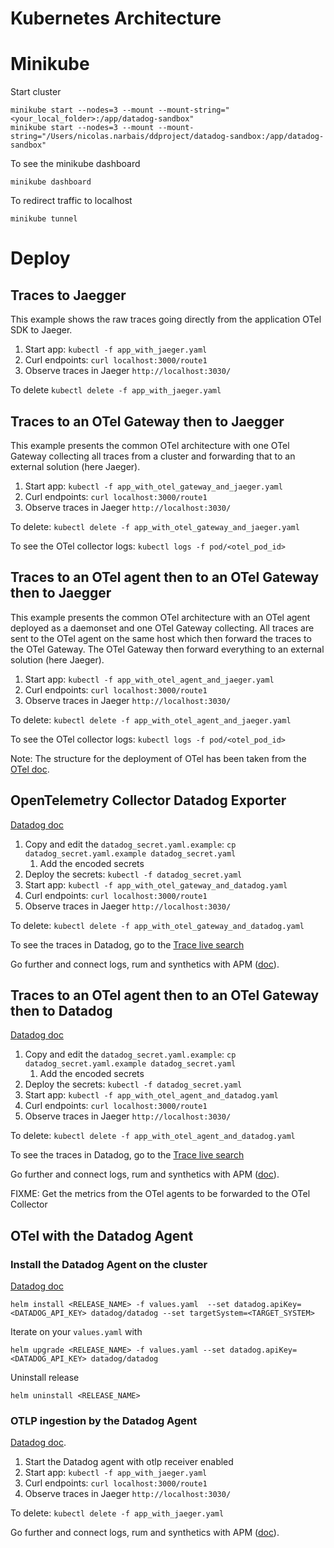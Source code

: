 Kubernetes Architecture
=======================

# Minikube

Start cluster
```
minikube start --nodes=3 --mount --mount-string="<your_local_folder>:/app/datadog-sandbox"
minikube start --nodes=3 --mount --mount-string="/Users/nicolas.narbais/ddproject/datadog-sandbox:/app/datadog-sandbox"
```

To see the minikube dashboard
```
minikube dashboard
```

To redirect traffic to localhost
```
minikube tunnel
```

# Deploy

## Traces to Jaegger

This example shows the raw traces going directly from the application OTel SDK to Jaeger.

1. Start app: `kubectl -f app_with_jaeger.yaml`
1. Curl endpoints: `curl localhost:3000/route1`
1. Observe traces in Jaeger `http://localhost:3030/`

To delete `kubectl delete -f app_with_jaeger.yaml`

## Traces to an OTel Gateway then to Jaegger

This example presents the common OTel architecture with one OTel Gateway collecting all traces from a cluster and forwarding that to an external solution (here Jaeger).

1. Start app: `kubectl -f app_with_otel_gateway_and_jaeger.yaml`
1. Curl endpoints: `curl localhost:3000/route1`
1. Observe traces in Jaeger `http://localhost:3030/`

To delete: `kubectl delete -f app_with_otel_gateway_and_jaeger.yaml`

To see the OTel collector logs: `kubectl logs -f pod/<otel_pod_id>`

## Traces to an OTel agent then to an OTel Gateway then to Jaegger

This example presents the common OTel architecture with an OTel agent deployed as a daemonset and one OTel Gateway collecting. All traces are sent to the OTel agent on the same host which then forward the traces to the OTel Gateway. The OTel Gateway then forward everything to an external solution (here Jaeger).

1. Start app: `kubectl -f app_with_otel_agent_and_jaeger.yaml`
1. Curl endpoints: `curl localhost:3000/route1`
1. Observe traces in Jaeger `http://localhost:3030/`

To delete: `kubectl delete -f app_with_otel_agent_and_jaeger.yaml`

To see the OTel collector logs: `kubectl logs -f pod/<otel_pod_id>`

Note: The structure for the deployment of OTel has been taken from the [OTel doc](https://opentelemetry.io/docs/collector/getting-started/#kubernetes).

## OpenTelemetry Collector Datadog Exporter

[Datadog doc](https://docs.datadoghq.com/opentelemetry/otel_collector_datadog_exporter/?tab=onahost)

1. Copy and edit the `datadog_secret.yaml.example`: `cp datadog_secret.yaml.example datadog_secret.yaml`
    1. Add the encoded secrets
1. Deploy the secrets: `kubectl -f datadog_secret.yaml`
1. Start app: `kubectl -f app_with_otel_gateway_and_datadog.yaml`
1. Curl endpoints: `curl localhost:3000/route1`
1. Observe traces in Jaeger `http://localhost:3030/`

To delete: `kubectl delete -f app_with_otel_gateway_and_datadog.yaml`

To see the traces in Datadog, go to the [Trace live search](https://app.datadoghq.com/apm/traces?query=%40_top_level%3A1%20-env%3Aprod)

Go further and connect logs, rum and synthetics with APM ([doc](https://docs.datadoghq.com/tracing/other_telemetry/)).

## Traces to an OTel agent then to an OTel Gateway then to Datadog

[Datadog doc](https://docs.datadoghq.com/opentelemetry/otel_collector_datadog_exporter/?tab=onahost)

1. Copy and edit the `datadog_secret.yaml.example`: `cp datadog_secret.yaml.example datadog_secret.yaml`
    1. Add the encoded secrets
1. Deploy the secrets: `kubectl -f datadog_secret.yaml`
1. Start app: `kubectl -f app_with_otel_agent_and_datadog.yaml`
1. Curl endpoints: `curl localhost:3000/route1`
1. Observe traces in Jaeger `http://localhost:3030/`

To delete: `kubectl delete -f app_with_otel_agent_and_datadog.yaml`

To see the traces in Datadog, go to the [Trace live search](https://app.datadoghq.com/apm/traces?query=%40_top_level%3A1%20-env%3Aprod)

Go further and connect logs, rum and synthetics with APM ([doc](https://docs.datadoghq.com/tracing/other_telemetry/)).

FIXME: Get the metrics from the OTel agents to be forwarded to the OTel Collector

## OTel with the Datadog Agent

### Install the Datadog Agent on the cluster

[Datadog doc](https://docs.datadoghq.com/containers/kubernetes/installation/)

```
helm install <RELEASE_NAME> -f values.yaml  --set datadog.apiKey=<DATADOG_API_KEY> datadog/datadog --set targetSystem=<TARGET_SYSTEM>
```

Iterate on your `values.yaml` with
```
helm upgrade <RELEASE_NAME> -f values.yaml --set datadog.apiKey=<DATADOG_API_KEY> datadog/datadog
```

Uninstall release
```
helm uninstall <RELEASE_NAME>
```

### OTLP ingestion by the Datadog Agent

[Datadog doc](https://docs.datadoghq.com/opentelemetry/otlp_ingest_in_the_agent/?tab=host).

1. Start the Datadog agent with otlp receiver enabled
1. Start app: `kubectl -f app_with_jaeger.yaml`
1. Curl endpoints: `curl localhost:3000/route1`
1. Observe traces in Jaeger `http://localhost:3030/`

To delete: `kubectl delete -f app_with_jaeger.yaml`

Go further and connect logs, rum and synthetics with APM ([doc](https://docs.datadoghq.com/tracing/other_telemetry/)).
